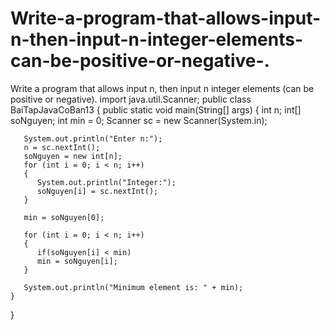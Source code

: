 # Write-a-program-that-allows-input-n-then-input-n-integer-elements-can-be-positive-or-negative-.
Write a program that allows input n, then input n integer elements (can be positive or negative).
import java.util.Scanner;
public class BaiTapJavaCoBan13
{
    public static void main(String[] args)
    {
       int n;
       int[] soNguyen;
       int min = 0;
       Scanner sc = new Scanner(System.in);

       System.out.println("Enter n:");
       n = sc.nextInt();
       soNguyen = new int[n];
       for (int i = 0; i < n; i++)
       {
          System.out.println("Integer:");
          soNguyen[i] = sc.nextInt();
       }

       min = soNguyen[0];

       for (int i = 0; i < n; i++)
       {
          if(soNguyen[i] < min)
          min = soNguyen[i];
       }

       System.out.println("Minimum element is: " + min);
    }
}
